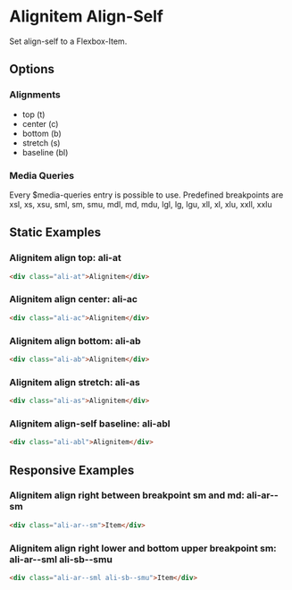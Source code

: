 # Alignitem Align-Self

Set align-self to a Flexbox-Item.

## Options

### Alignments

- top (t)
- center (c)
- bottom (b)
- stretch (s)
- baseline (bl)

### Media Queries

Every \$media-queries entry is possible to use. Predefined breakpoints are xsl, xs, xsu, sml, sm, smu, mdl, md, mdu, lgl, lg, lgu, xll, xl, xlu, xxll, xxlu

## Static Examples

### Alignitem align top: **ali-at**

```html
<div class="ali-at">Alignitem</div>
```

### Alignitem align center: **ali-ac**

```html
<div class="ali-ac">Alignitem</div>
```

### Alignitem align bottom: **ali-ab**

```html
<div class="ali-ab">Alignitem</div>
```

### Alignitem align stretch: **ali-as**

```html
<div class="ali-as">Alignitem</div>
```

### Alignitem align-self baseline: **ali-abl**

```html
<div class="ali-abl">Alignitem</div>
```

## Responsive Examples

### Alignitem align right between breakpoint sm and md: **ali-ar--sm**

```html
<div class="ali-ar--sm">Item</div>
```

### Alignitem align right lower and bottom upper breakpoint sm: **ali-ar--sml ali-sb--smu**

```html
<div class="ali-ar--sml ali-sb--smu">Item</div>
```
